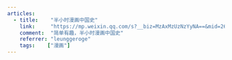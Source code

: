 ```yaml
---
articles:
  - title:    "半小时漫画中国史"
    link:     "https://mp.weixin.qq.com/s?__biz=MzAxMzUzNzYyNA==&mid=2650653317&idx=1&sn=7826325eb72f5af72b72b1f71e7f3f03&chksm=83a87ab2b4dff3a4547f8335454fd89e48a1a52e4dac45bf720ffc47cfe3c8c63575ae0af32f&scene=0&key=6eb68a34b650493b9164535a239387bb69b7aed2af0a4cb0db3ee81bbf367833257971aa7852634229ed55269fa28eeff86069a9b7a35007029d4b787427174dcfc893d4e56ccc576ed7a4d545a32374&ascene=0&uin=MjA1OTQ1MjU%3D&devicetype=iMac+MacBookPro12%2C1+OSX+OSX+10.11.5+build(15F34)&version=12020810&nettype=WIFI&lang=en&fontScale=100&pass_ticket=o2EfHpkVzLFhnmqpsALAg4xYPmRq4MCRW6YuSpG%2F9aY%3D"
    comment:  "简单有趣，半小时漫画中国史"
    referrer: "leunggeroge"
    tags:    ["漫画"]
---
```

